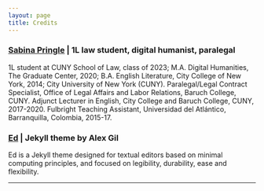 ```yaml
---
layout: page
title: Credits
---
```


### [Sabina Pringle](https://sabinapringle.commons.gc.cuny.edu/) | 1L law student, digital humanist, paralegal  

1L student at CUNY School of Law, class of 2023; M.A. Digital Humanities, The Graduate Center, 2020; B.A. English Literature, City College of New York, 2014; City University of New York (CUNY). Paralegal/Legal Contract Specialist, Office of Legal Affairs and Labor Relations, Baruch College, CUNY. Adjunct Lecturer in English, City College and Baruch College, CUNY, 2017-2020. Fulbright Teaching Assistant, Universidad del Atlántico, Barranquilla, Colombia, 2015-17.

### [Ed](https://elotroalex.github.io/ed/) | Jekyll theme by Alex Gil

Ed is a Jekyll theme designed for textual editors based on minimal computing principles, and focused on legibility, durability, ease and flexibility. 

---
